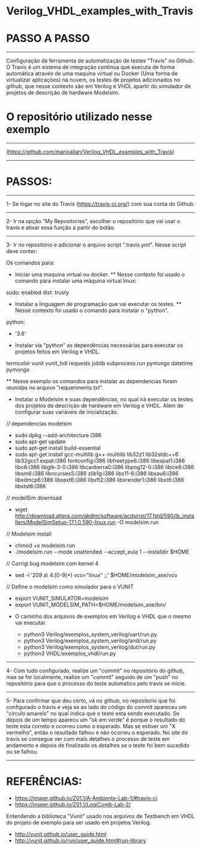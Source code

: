# Verilog_VHDL_examples_with_Travis

# PASSO A PASSO 
---
Configuração da ferramenta de automatização de testes "Travis" no Github. O Travis é um sistema de integração contínua que executa de forma automática através de uma maquina virtual ou Docker (Uma forma de virtualizar aplicações) na nuvem, os testes de projetos adicionados no github, que nesse contexto são em Verilog e VHDL apartir do simulador de projetos de descrição de hardware Modelsim.

# O repositório utilizado nesse exemplo 
---
(https://github.com/marioallan/Verilog_VHDL_examples_with_Travis)

---
# PASSOS:
---
1- Se logar no site do Travis (https://travis-ci.org/) com sua conta do Github.

---
2- Ir na opção "My Repositories", escolher o repositório que vai usar o travis e ativar essa função a partir do botão.

---
3- Ir no repositório e adicionar o arquivo script ".travis.yml".
Nesse script deve conter: 

Os comandos para:

* Iniciar uma maquina virtual ou docker.
** Nesse contexto foi usado o comando para instalar uma máquina virtual linux:

sudo: enabled
dist: trusty

* Instalar a linguagem de programação que vai executar os testes.
** Nesse contexto foi usado o comando para instalar o "python".

python:
  - '3.6'

* Instalar via "python" as dependências necessárias para executar os projetos feitos em Verilog e VHDL.

termcolor
vunit
vunit_hdl
requests
joblib
subprocess.run
pymongo
datetime
pymongo

 ** Nesse exemplo os comandos para instalar as dependencias foram reunidas no arquivo "requeriments.txt".

* Instalar o Modelsim e suas dependências, no qual irá executar os testes dos projetos de descrição de hardware em Verilog e VHDL. Além de configurar suas variáveis de inicialização.

 // dependencias modelsim 
  - sudo dpkg --add-architecture i386
  - sudo apt-get update
  - sudo apt-get install build-essential
  - sudo apt-get install gcc-multilib g++-multilib lib32z1 lib32stdc++6 lib32gcc1 expat:i386 fontconfig:i386 libfreetype6:i386 libexpat1:i386 libc6:i386 libgtk-3-0:i386 libcanberra0:i386 libpng12-0:i386 libice6:i386 libsm6:i386 libncurses5:i386 zlib1g:i386 libx11-6:i386 libxau6:i386 libxdmcp6:i386 libxext6:i386 libxft2:i386 libxrender1:i386 libxt6:i386 libxtst6:i386

// modelSim download
  - wget http://download.altera.com/akdlm/software/acdsinst/17.1std/590/ib_installers/ModelSimSetup-17.1.0.590-linux.run -O modelsim.run

// Modelsim install
  - chmod +x modelsim.run
  - ./modelsim.run --mode unattended --accept_eula 1 --installdir $HOME

// Corrigi bug modelsim com kernel 4
  - sed -i '209 a\        4.[0-9]*)             vco="linux" ;;' $HOME/modelsim_ase/vco 

// Define o modelsim como simulador para o VUNIT
  - export VUNIT_SIMULATOR=modelsim
  - export VUNIT_MODELSIM_PATH=$HOME/modelsim_ase/bin/

* O caminho dos arquivos de exemplos em Verilog e VHDL que o mesmo vai executar.

  - python3 Verilog/exemplos_system_verilog/uart/run.py
  - python3 Verilog/exemplos_system_verilog/and/run.py
  - python3 Verilog/exemplos_system_verilog/dut/run.py
  - python3 VHDL/exemplos_vhdl/run.py

---
4- Com tudo configurado, realize um "commit" no repositório do github, mas se for localmente, realize um "commit" seguido de um "push" no repositório para que o processo do teste automatico pelo travis se inicie.  

---
5- Para confirmar que deu certo, vá no github, no repositorio que foi configurado o travis e veja se ao lado do código do commit apareceu um "circulo amarelo" no qual indica que o teste esta sendo executado. Se depois de um tempo aparecu um "ok em verde" é porque o resultado do teste esta correto e ocorreu como o esperado. Mas se estiver um "X vermelho", então o resultado falhou e não ocorreu o esperado.
No site do travis se consegue ver com mais detalhes o processo de teste em andamento e depois de finalizado os detalhes se o teste foi bem sucedido ou se falhou. 

---
# REFERÊNCIAS:

- https://insper.github.io/Z01.1/A-Ambiente-Lab-1/#travis-ci
- https://insper.github.io/Z01.1/LogiComb-Lab-2/

Entendendo a biblioteca "Vunit" usado nos arquivos de Testbench em VHDL do projeto de exemplo para ser usado em projetos Verilog.

- http://vunit.github.io/user_guide.html
- http://vunit.github.io/run/user_guide.html#run-library
